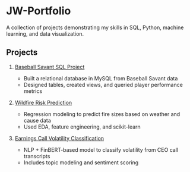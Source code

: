 # JW-Portfolio

A collection of projects demonstrating my skills in SQL, Python, machine learning, and data visualization.

## Projects

1. [Baseball Savant SQL Project](./savant_data)
   - Built a relational database in MySQL from Baseball Savant data
   - Designed tables, created views, and queried player performance metrics

2. [Wildfire Risk Prediction](./wildfire-model)
   - Regression modeling to predict fire sizes based on weather and cause data
   - Used EDA, feature engineering, and scikit-learn

3. [Earnings Call Volatility Classification](./earnings-call-nlp)
   - NLP + FinBERT-based model to classify volatility from CEO call transcripts
   - Includes topic modeling and sentiment scoring
